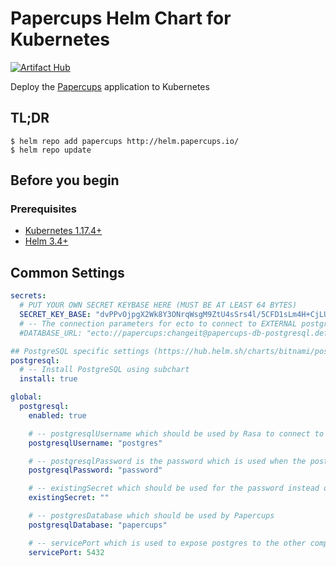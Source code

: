 # Papercups Helm Chart for Kubernetes
[![Artifact Hub](https://img.shields.io/endpoint?url=https://artifacthub.io/badge/repository/papercups)](https://artifacthub.io/packages/search?repo=papercups)

Deploy the [Papercups](https://papercups.io) application to Kubernetes

## TL;DR
```
$ helm repo add papercups http://helm.papercups.io/
$ helm repo update
```

## Before you begin
### Prerequisites
- [Kubernetes 1.17.4+](http://kubernetes.io/docs/getting-started-guides/)
- [Helm 3.4+](https://github.com/helm/helm#install)

## Common Settings

```yml
secrets:
  # PUT YOUR OWN SECRET KEYBASE HERE (MUST BE AT LEAST 64 BYTES)
  SECRET_KEY_BASE: "dvPPvOjpgX2Wk8Y3ONrqWsgM9ZtU4sSrs4l/5CFD1sLm4H+CjLU+EidjNGuSz7bz"
  # -- The connection parameters for ecto to connect to EXTERNAL postgresql
  #DATABASE_URL: "ecto://papercups:changeit@papercups-db-postgresql.default.svc.cluster.local/papercups"

## PostgreSQL specific settings (https://hub.helm.sh/charts/bitnami/postgresql/10.3.18)
postgresql:
  # -- Install PostgreSQL using subchart
  install: true

global:
  postgresql:
    enabled: true

    # -- postgresqlUsername which should be used by Rasa to connect to Postgres
    postgresqlUsername: "postgres"

    # -- postgresqlPassword is the password which is used when the postgresqlUsername equals "postgres"
    postgresqlPassword: "password"

    # -- existingSecret which should be used for the password instead of putting it in the values file
    existingSecret: ""

    # -- postgresDatabase which should be used by Papercups
    postgresqlDatabase: "papercups"

    # -- servicePort which is used to expose postgres to the other components
    servicePort: 5432
```

